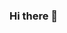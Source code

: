 ### Hi there 👋

<!--
**MohamedOmar2020/MohamedOmar2020** is a ✨ _special_ ✨ repository because its `README.md` (this file) appears on your GitHub profile.

[![Anurag's GitHub stats](https://github-readme-stats.vercel.app/api?username=MohamedOmar2020&count_private=true)](https://github.com/anuraghazra/github-readme-stats)

